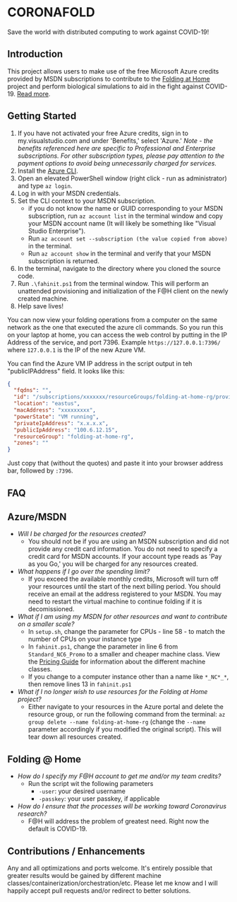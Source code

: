 # CORONAFOLD

Save the world with distributed computing to work against COVID-19!

## Introduction

This project allows users to make use of the free Microsoft Azure credits provided by MSDN subscriptions to contribute to the [Folding at Home](https://foldingathome.org/) project and perform biological simulations to aid in the fight against COVID-19.  [Read more](https://www.hpcwire.com/2020/03/16/foldinghome-turns-its-massive-crowdsourced-computer-network-against-covid-19/).

## Getting Started

1. If you have not activated your free Azure credits, sign in to my.visualstudio.com and under 'Benefits,' select 'Azure.'
    *Note - the benefits referenced here are specific to Professional and Enterprise subscriptions. For other subscription types, please pay attention to the payment options to avoid being unnecessarily charged for services.*
2. Install the [Azure CLI](https://docs.microsoft.com/en-us/cli/azure/install-azure-cli?view=azure-cli-latest).
3. Open an elevated PowerShell window (right click - run as administrator) and type `az login`.
4. Log in with your MSDN credentials.
5. Set the CLI context to your MSDN subscription.
    * if you do not know the name or GUID corresponding to your MSDN subscription, run `az account list` in the terminal window and copy your MSDN account name (It will likely be something like "Visual Studio Enterprise").
    * Run `az account set --subscription (the value copied from above)` in the terminal.
    * Run `az account show` in the terminal and verify that your MSDN subscription is returned.
6. In the terminal, navigate to the directory where you cloned the source code.
7. Run `.\fahinit.ps1` from the terminal window.  This will perform an unattended provisioning and initialization of the F@H client on the newly created machine.
8. Help save lives!

You can now view your folding operations from a computer on the same network as the one that executed the azure cli commands. So you run this on your laptop at home, you can access the web control by putting in the IP Address of the service, and port 7396. Example `https://127.0.0.1:7396/` where `127.0.0.1` is the IP of the new Azure VM.

You can find the Azure VM IP address in the script output in teh "publicIPAddress" field. It looks like this:

```json
{
  "fqdns": "",
  "id": "/subscriptions/xxxxxxx/resourceGroups/folding-at-home-rg/providers/Microsoft.Compute/virtualMachines/fah-vm",
  "location": "eastus",
  "macAddress": "xxxxxxxxx",
  "powerState": "VM running",
  "privateIpAddress": "x.x.x.x",
  "publicIpAddress": "100.6.12.15",
  "resourceGroup": "folding-at-home-rg",
  "zones": ""
}
```

Just copy that (without the quotes) and paste it into your browser address bar, followed by `:7396`.

## FAQ

## Azure/MSDN

* *Will I be charged for the resources created?*
  * You should not be if you are using an MSDN subscription and did not provide any credit card information. You do not need to specify a credit card for MSDN accounts. If your account type reads as 'Pay as you Go,' you will be charged for any resources created.
* *What happens if I go over the spending limit?*
  * If you exceed the available monthly credits, Microsoft will turn off your resources until the start of the next billing period. You should receive an email at the address registered to your MSDN. You may need to restart the virtual machine to continue folding if it is decomissioned.
* *What if I am using my MSDN for other resources and want to contribute on a smaller scale?*
  * In `setup.sh`, change the  parameter for CPUs - line 58 - to match the number of CPUs on your instance type
  * In `fahinit.ps1`, change the parameter in line 6 from `Standard_NC6_Promo` to a smaller and cheaper machine class. View the [Pricing Guide](https://azure.microsoft.com/en-us/pricing/details/virtual-machines/windows/) for information about the different machine classes.
  * If you change to a computer instance other than a name like `*_NC*_*`, then remove lines 13 in `fahinit.ps1`
* *What if I no longer wish to use resources for the Folding at Home project?*
  * Either navigate to your resources in the Azure portal and delete the resource group, or run the following command from the terminal: `az group delete --name folding-at-home-rg` (change the `--name` parameter accordingly if you modified the original script). This will tear down all resources created.

## Folding @ Home

* *How do I specify my F@H account to get me and/or my team credits?*
  * Run the script wit the following parameters
    * `-user`: your desired username
    * `-passkey`: your user passkey, if applicable
* *How do I ensure that the processes will be working toward Coronavirus research?*
  * F@H will address the problem of greatest need. Right now the default is COVID-19.

## Contributions / Enhancements

Any and all optimizations and ports welcome. It's entirely possible that greater results would be gained by different machine classes/containerization/orchestration/etc. Please let me know and I will happily accept pull requests and/or redirect to better solutions.
